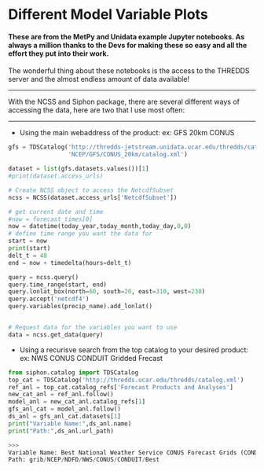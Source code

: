 # Different Model Variable Plots

#### These are from the MetPy and Unidata example Jupyter notebooks. As always a million thanks to the Devs for making these so easy and all the effort they put into their work.

The wonderful thing about these notebooks is the access to the THREDDS server and the almost endless amount of data available!

---

With the NCSS and Siphon package, there are several different ways of accessing the data, here are two that I use most often:

---

* Using the main webaddress of the product:
ex: GFS 20km CONUS

```Python
gfs = TDSCatalog('http://thredds-jetstream.unidata.ucar.edu/thredds/catalog/grib/'
                 'NCEP/GFS/CONUS_20km/catalog.xml')

dataset = list(gfs.datasets.values())[1]
#print(dataset.access_urls)

# Create NCSS object to access the NetcdfSubset
ncss = NCSS(dataset.access_urls['NetcdfSubset'])

# get current date and time
#now = forecast_times[0]
now = datetime(today_year,today_month,today_day,0,0)
# define time range you want the data for
start = now
print(start)
delt_t = 48
end = now + timedelta(hours=delt_t)

query = ncss.query()
query.time_range(start, end)
query.lonlat_box(north=60, south=20, east=310, west=230)
query.accept('netcdf4')
query.variables(precip_name).add_lonlat()


# Request data for the variables you want to use
data = ncss.get_data(query)
```

* Using a recurisve search from the top catalog to your desired product:
ex: NWS CONUS CONDUIT Gridded Frecast

```Python
from siphon.catalog import TDSCatalog
top_cat = TDSCatalog('http://thredds.ucar.edu/thredds/catalog.xml')
ref_anl = top_cat.catalog_refs['Forecast Products and Analyses']
new_cat_anl = ref_anl.follow()
model_anl = new_cat_anl.catalog_refs[1]
gfs_anl_cat = model_anl.follow()
ds_anl = gfs_anl_cat.datasets[1]
print("Variable Name:",ds_anl.name)
print("Path:",ds_anl.url_path)

>>>
Variable Name: Best National Weather Service CONUS Forecast Grids (CONDUIT) Time Series
Path: grib/NCEP/NDFD/NWS/CONUS/CONDUIT/Best
```
